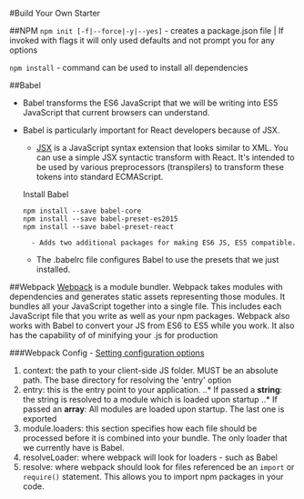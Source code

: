 #Build Your Own Starter

##NPM
`npm init [-f|--force|-y|--yes]` - creates a package.json file | If invoked with flags it will only used defaults and not prompt you for any options

`npm install` - command can be used to install all dependencies


##Babel
- Babel transforms the ES6 JavaScript that we will be writing into ES5 JavaScript that current browsers can understand.
- Babel is particularly important for React developers because of JSX.
    - [JSX](https://facebook.github.io/jsx/) is a JavaScript syntax extension that looks similar to XML. You can use a simple JSX syntactic transform with React. It's intended to be used by various preprocessors (transpilers) to transform these tokens into standard ECMAScript.

    Install Babel
    ```
    npm install --save babel-core
    npm install --save babel-preset-es2015
    npm install --save babel-preset-react
    ```
        - Adds two additional packages for making ES6 JS, ES5 compatible.

    - The .babelrc file configures Babel to use the presets that we just installed.

##Webpack
[Webpack](http://webpack.github.io/docs/what-is-webpack.html) is a module bundler. Webpack takes modules with dependencies and generates static assets representing those modules. It bundles all your JavaScript together into a single file. This includes each JavaScript file that you write as well as your npm packages. Webpack also works with Babel to convert your JS from ES6 to ES5 while you work. It also has the capability of of minifying your .js for production

###Webpack Config - [Setting configuration options](https://webpack.github.io/docs/configuration.html)
1. context: the path to your client-side JS folder. MUST be an absolute path. The base directory for resolving the 'entry' option
2. entry: this is the entry point to your application.
..* If passed a **string**: the string is resolved to a module which is loaded upon startup
..* If passed an **array**: All modules are loaded upon startup. The last one is exported
3. module.loaders: this section specifies how each file should be processed before it is combined into your bundle. The only loader that we currently have is Babel.
4. resolveLoader: where webpack will look for loaders - such as Babel
5. resolve: where webpack should look for files referenced be an `import` or `require()` statement. This allows you to import npm packages in your code.
